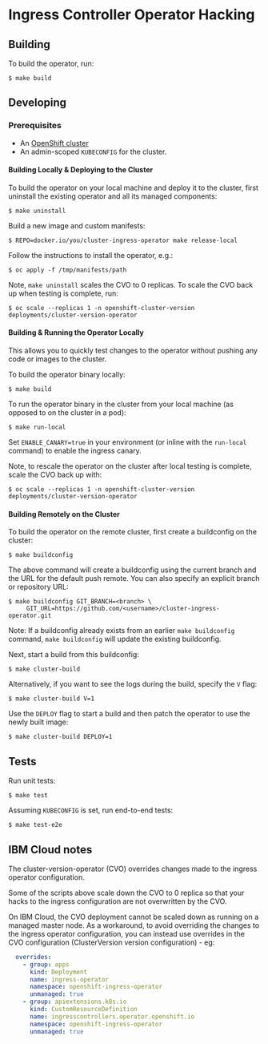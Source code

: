 # Ingress Controller Operator Hacking

## Building

To build the operator, run:

```
$ make build
```

## Developing

### Prerequisites

* An [OpenShift cluster](https://github.com/openshift/installer)
* An admin-scoped `KUBECONFIG` for the cluster.

#### Building Locally & Deploying to the Cluster

To build the operator on your local machine and deploy it to the cluster, first uninstall the existing operator and all its managed components:

```
$ make uninstall
```

Build a new image and custom manifests:

```
$ REPO=docker.io/you/cluster-ingress-operator make release-local
```

Follow the instructions to install the operator, e.g.:

```
$ oc apply -f /tmp/manifests/path
```

Note, `make uninstall` scales the CVO to 0 replicas. To scale the CVO back up when testing is complete, run:

```
$ oc scale --replicas 1 -n openshift-cluster-version deployments/cluster-version-operator
```

#### Building & Running the Operator Locally

This allows you to quickly test changes to the operator without pushing any code or images to the cluster.

To build the operator binary locally:

```
$ make build
```

To run the operator binary in the cluster from your local machine (as opposed to on the cluster in a pod):

```
$ make run-local
```

Set `ENABLE_CANARY=true` in your environment (or inline with the `run-local` command) to enable the ingress canary.


Note, to rescale the operator on the cluster after local testing is complete, scale the CVO back up with:

```
$ oc scale --replicas 1 -n openshift-cluster-version deployments/cluster-version-operator
```

#### Building Remotely on the Cluster

To build the operator on the remote cluster, first create a buildconfig on the cluster:

```
$ make buildconfig
```

The above command will create a buildconfig using the current branch and the URL for the default push remote.  You can also specify an explicit branch or repository URL:

```
$ make buildconfig GIT_BRANCH=<branch> \
     GIT_URL=https://github.com/<username>/cluster-ingress-operator.git
```

Note: If a buildconfig already exists from an earlier `make buildconfig` command, `make buildconfig` will update the existing buildconfig.

Next, start a build from this buildconfig:

```
$ make cluster-build
```

Alternatively, if you want to see the logs during the build, specify the `V` flag:

```
$ make cluster-build V=1
```

Use the `DEPLOY` flag to start a build and then patch the operator to use the newly built image:

```
$ make cluster-build DEPLOY=1
```

## Tests

Run unit tests:

```
$ make test
```

Assuming `KUBECONFIG` is set, run end-to-end tests:

```
$ make test-e2e
```

## IBM Cloud notes

The cluster-version-operator (CVO) overrides changes made to the ingress operator configuration.

Some of the scripts above scale down the CVO to 0 replica so that your hacks to the ingress configuration are not overwritten by the CVO.

On IBM Cloud, the CVO deployment cannot be scaled down as running on a managed master node. As a workaround, to avoid overriding the changes to the ingress operator configuration, you can instead use overrides in the CVO configuration (ClusterVersion version configuration) - eg:

``` yaml
  overrides:
    - group: apps
      kind: Deployment
      name: ingress-operator
      namespace: openshift-ingress-operator
      unmanaged: true
    - group: apiextensions.k8s.io
      kind: CustomResourceDefinition
      name: ingresscontrollers.operator.openshift.io
      namespace: openshift-ingress-operator
      unmanaged: true
```
